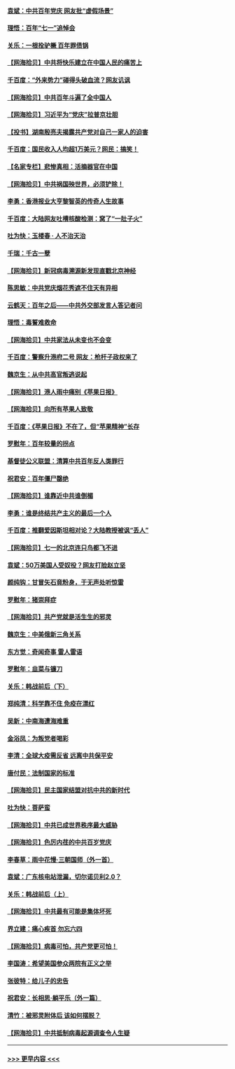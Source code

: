 #### [袁斌：中共百年党庆 网友批“虚假场景”](../pages/nsc993/n13066385.md?t=07042101) 
#### [理悟：百年“七一”追悼会](../pages/nsc993/n13066106.md?t=07042101) 
#### [关乐：一根拴驴橛 百年罪债锅](../pages/nsc993/n13066089.md?t=07042101) 
#### [【网海拾贝】中共将快乐建立在中国人民的痛苦上](../pages/nsc993/n13064939.md?t=07042101) 
#### [千百度：“外来势力”碰得头破血流？网友讥讽](../pages/nsc993/n13064878.md?t=07042101) 
#### [【网海拾贝】中共百年斗遍了全中国人](../pages/nsc993/n13060020.md?t=07042101) 
#### [【网海拾贝】习近平为“党庆”拉普京壮胆](../pages/nsc993/n13057781.md?t=07042101) 
#### [【投书】湖南殷亮夫揭露共产党对自己一家人的迫害](../pages/nsc993/n13057744.md?t=07042101) 
#### [千百度：国民收入人均超1万美元？网民：搞笑！](../pages/nsc993/n13057692.md?t=07042101) 
#### [【名家专栏】悲惨真相：活摘器官在中国](../pages/nsc993/n13056611.md?t=07042101) 
#### [【网海拾贝】中共祸国殃世界，必须铲除！](../pages/nsc993/n13056011.md?t=07042101) 
#### [李勇：香港报业大亨黎智英的传奇人生故事](../pages/nsc993/n13055258.md?t=07042101) 
#### [千百度：大陆网友吐槽核酸检测：窝了“一肚子火”](../pages/nsc993/n13055194.md?t=07042101) 
#### [吐为快：玉楼春 · 人不治天治](../pages/nsc993/n13054028.md?t=07042101) 
#### [千瑞：千古一孽](../pages/nsc993/n13054016.md?t=07042101) 
#### [【网海拾贝】新冠病毒溯源新发现直戳北京神经](../pages/nsc993/n13052425.md?t=07042101) 
#### [陈思敏：中共党庆烟花秀遮不住天有异相](../pages/nsc993/n13052020.md?t=07042101) 
#### [云鹤天：百年之后——中共外交部发言人答记者问](../pages/nsc993/n13051604.md?t=07042101) 
#### [理悟：毒誓难救命](../pages/nsc993/n13051601.md?t=07042101) 
#### [【网海拾贝】中共家法从未变也不会变](../pages/nsc993/n13050366.md?t=07042101) 
#### [千百度：警察升港府二号 网友：枪杆子政权来了](../pages/nsc993/n13050261.md?t=07042101) 
#### [魏京生：从中共高官叛逃说起](../pages/nsc993/n13048997.md?t=07042101) 
#### [【网海拾贝】港人雨中痛别《苹果日报》](../pages/nsc993/n13048941.md?t=07042101) 
#### [【网海拾贝】向所有苹果人致敬](../pages/nsc993/n13046795.md?t=07042101) 
#### [千百度：《苹果日报》不在了，但“苹果精神”长存](../pages/nsc993/n13046703.md?t=07042101) 
#### [罗慰年：百年较量的拐点](../pages/nsc993/n13046542.md?t=07042101) 
#### [基督徒公义联盟：清算中共百年反人类罪行](../pages/nsc993/n13046499.md?t=07042101) 
#### [祝君安：百年僵尸罄绝](../pages/nsc993/n13045595.md?t=07042101) 
#### [【网海拾贝】谁靠近中共谁倒楣](../pages/nsc993/n13044667.md?t=07042101) 
#### [李勇：谁是终结共产主义的最后一个人](../pages/nsc993/n13044397.md?t=07042101) 
#### [千百度：推翻爱因斯坦相对论？大陆教授被讽“丢人”](../pages/nsc993/n13043908.md?t=07042101) 
#### [【网海拾贝】七一的北京连只鸟都飞不进](../pages/nsc993/n13041377.md?t=07042101) 
#### [袁斌：50万美国人受奴役？网友打脸赵立坚](../pages/nsc993/n13041330.md?t=07042101) 
#### [颜纯钩：甘冒矢石竟粉身，于无声处听惊雷](../pages/nsc993/n13041140.md?t=07042101) 
#### [罗慰年：猪崇拜症](../pages/nsc993/n13041071.md?t=07042101) 
#### [【网海拾贝】共产党就是活生生的邪灵](../pages/nsc993/n13036627.md?t=07042101) 
#### [魏京生：中美俄新三角关系](../pages/nsc993/n13035986.md?t=07042101) 
#### [东方觉：奇闻奇事 雷人雷语](../pages/nsc993/n13035878.md?t=07042101) 
#### [罗慰年：韭菜与镰刀](../pages/nsc993/n13034374.md?t=07042101) 
#### [关乐：韩战前后（下）](../pages/nsc993/n13034113.md?t=07042101) 
#### [郑纯清：科学靠不住 免疫在漂红](../pages/nsc993/n13034093.md?t=07042101) 
#### [吴新：中南海遭海难重](../pages/nsc993/n13034084.md?t=07042101) 
#### [金浴凤：为叛党者喝彩](../pages/nsc993/n13034058.md?t=07042101) 
#### [李清：全球大疫需反省 远离中共保平安](../pages/nsc993/n13033784.md?t=07042101) 
#### [唐付民：法制国家的标准](../pages/nsc993/n13032944.md?t=07042101) 
#### [【网海拾贝】民主国家结盟对抗中共的新时代](../pages/nsc993/n13031717.md?t=07042101) 
#### [吐为快：菩萨蛮](../pages/nsc993/n13030033.md?t=07042101) 
#### [【网海拾贝】中共已成世界秩序最大威胁](../pages/nsc993/n13028138.md?t=07042101) 
#### [【网海拾贝】色厉内荏的中共百岁党庆](../pages/nsc993/n13025582.md?t=07042101) 
#### [李春草：雨中花慢‧三朝国师（外一首）](../pages/nsc993/n13025567.md?t=07042101) 
#### [袁斌：广东核电站泄漏，切尔诺贝利2.0？](../pages/nsc993/n13025475.md?t=07042101) 
#### [关乐：韩战前后（上）](../pages/nsc993/n13025387.md?t=07042101) 
#### [【网海拾贝】中共最有可能是集体坏死](../pages/nsc993/n13023101.md?t=07042101) 
#### [界立建：痛心疾首 勿忘六四](../pages/nsc993/n13022339.md?t=07042101) 
#### [【网海拾贝】病毒可怕，共产党更可怕！](../pages/nsc993/n13020728.md?t=07042101) 
#### [李国涛：希望美国参众两院有正义之举](../pages/nsc993/n13020674.md?t=07042101) 
#### [张彼特：给儿子的忠告](../pages/nsc993/n13018934.md?t=07042101) 
#### [祝君安：长相思‧躺平乐（外一篇）](../pages/nsc993/n13018923.md?t=07042101) 
#### [清竹：被邪灵附体后 该如何摆脱？](../pages/nsc993/n13018877.md?t=07042101) 
#### [【网海拾贝】中共抵制病毒起源调查令人生疑](../pages/nsc993/n13017785.md?t=07042101) 

----
#### [ >>> 更早内容 <<< ](../indexes/nsc993-earlier.md)
